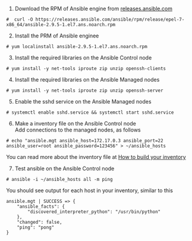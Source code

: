 1. Download the RPM of Ansible engine from [releases.ansible.com](https://releases.ansible.com/ansible/rpm/release/epel-7-x86_64/)
```
#  curl -O https://releases.ansible.com/ansible/rpm/release/epel-7-x86_64/ansible-2.9.5-1.el7.ans.noarch.rpm
```

2. Install the PRM of Ansible enginee
```
# yum localinstall ansible-2.9.5-1.el7.ans.noarch.rpm
```

3. Install the required libraries on the Ansible Control node
```
# yum install -y net-tools iproute zip unzip openssh-clients
```

4. Install the required libraries on the Ansible Managed nodes
```
# yum install -y net-tools iproute zip unzip openssh-server
```

5. Enable the sshd service on the Ansible Managed nodes
```
# systemctl enable sshd.service && systemctl start sshd.service
```

6. Make a inventory file on the Ansible Control node  
   Add connections to the managed nodes, as follows
```
# echo "ansible.mgt ansible_host=172.17.0.3 ansible_port=22 ansible_user=root ansible_password=123456" > ~/ansible_hosts
```
   You can read more about the inventory file at [How to build your inventory](https://docs.ansible.com/ansible/latest/user_guide/intro_inventory.html#inventory)


7. Test ansible on the Ansible Control node
```
# ansible -i ~/ansible_hosts all -m ping 
```
   You should see output for each host in your inventory, similar to this
```
ansible.mgt | SUCCESS => {
    "ansible_facts": {
        "discovered_interpreter_python": "/usr/bin/python"
    },
    "changed": false,
    "ping": "pong"
}
```
    

